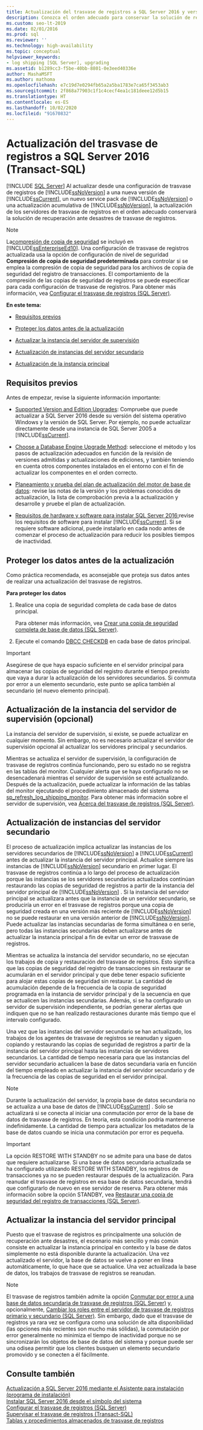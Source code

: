 ```yaml
---
title: Actualización del trasvase de registros a SQL Server 2016 y versiones posteriores
description: Conozca el orden adecuado para conservar la solución de recuperación ante desastres de trasvase de registros al actualizar a SQL Server 2016 y versiones posteriores desde una versión anterior.
ms.custom: seo-lt-2019
ms.date: 02/01/2016
ms.prod: sql
ms.reviewer: ''
ms.technology: high-availability
ms.topic: conceptual
helpviewer_keywords:
- log shipping [SQL Server], upgrading
ms.assetid: b1289cc3-f5be-40bb-8801-0e3eed40336e
author: MashaMSFT
ms.author: mathoma
ms.openlocfilehash: e7c19d7e0294fb65a2a5ba1783e7ca65f3453ab3
ms.sourcegitcommit: 2f868a77903c1f1c4cecf4ea1c181deee12d5b15
ms.translationtype: HT
ms.contentlocale: es-ES
ms.lasthandoff: 10/02/2020
ms.locfileid: "91670832"
---
```

# <a name="upgrading-log-shipping-to-sql-server-2016-transact-sql"></a>Actualización del trasvase de registros a SQL Server 2016 (Transact-SQL)
 [!INCLUDE [SQL Server](../../includes/applies-to-version/sqlserver.md)]
  Al actualizar desde una configuración de trasvase de registros de [!INCLUDE[ssNoVersion](../../includes/ssnoversion-md.md)] a una nueva versión de [!INCLUDE[ssCurrent](../../includes/sscurrent-md.md)], un nuevo service pack de [!INCLUDE[ssNoVersion](../../includes/ssnoversion-md.md)] o una actualización acumulativa de [!INCLUDE[ssNoVersion](../../includes/ssnoversion-md.md)], la actualización de los servidores de trasvase de registros en el orden adecuado conservará la solución de recuperación ante desastres de trasvase de registros.  
  
> [!NOTE]  
>  La[compresión de copia de seguridad](../../relational-databases/backup-restore/backup-compression-sql-server.md) se incluyó en [!INCLUDE[ssEnterpriseEd10](../../includes/ssenterpriseed10-md.md)]. Una configuración de trasvase de registros actualizada usa la opción de configuración de nivel de seguridad **Compresión de copia de seguridad predeterminada** para controlar si se emplea la compresión de copia de seguridad para los archivos de copia de seguridad del registro de transacciones. El comportamiento de la compresión de las copias de seguridad de registros se puede especificar para cada configuración de trasvase de registros. Para obtener más información, vea [Configurar el trasvase de registros &#40;SQL Server&#41;](../../database-engine/log-shipping/configure-log-shipping-sql-server.md).  
  
 **En este tema:**  
  
-   [Requisitos previos](#Prerequisites)  
  
-   [Proteger los datos antes de la actualización](#ProtectData)  
  
-   [Actualizar la instancia del servidor de supervisión](#UpgradeMonitor)  
  
-   [Actualización de instancias del servidor secundario](#UpgradeSecondaries)  
  
-   [Actualización de la instancia principal](#UpgradePrimary)  
  
##  <a name="prerequisites"></a><a name="Prerequisites"></a> Requisitos previos  
 Antes de empezar, revise la siguiente información importante:  
  
-   [Supported Version and Edition Upgrades](../../database-engine/install-windows/supported-version-and-edition-upgrades.md): Compruebe que puede actualizar a SQL Server 2016 desde su versión del sistema operativo Windows y la versión de SQL Server. Por ejemplo, no puede actualizar directamente desde una instancia de SQL Server 2005 a [!INCLUDE[ssCurrent](../../includes/sscurrent-md.md)].  
  
-   [Choose a Database Engine Upgrade Method](../../database-engine/install-windows/choose-a-database-engine-upgrade-method.md): seleccione el método y los pasos de actualización adecuados en función de la revisión de versiones admitidas y actualizaciones de ediciones, y también teniendo en cuenta otros componentes instalados en el entorno con el fin de actualizar los componentes en el orden correcto.  
  
-   [Planeamiento y prueba del plan de actualización del motor de base de datos](../../database-engine/install-windows/plan-and-test-the-database-engine-upgrade-plan.md): revise las notas de la versión y los problemas conocidos de actualización, la lista de comprobación previa a la actualización y desarrolle y pruebe el plan de actualización.  
  
-   [Requisitos de hardware y software para instalar SQL Server 2016:](../../sql-server/install/hardware-and-software-requirements-for-installing-sql-server.md)revise los requisitos de software para instalar [!INCLUDE[ssCurrent](../../includes/sscurrent-md.md)]. Si se requiere software adicional, puede instalarlo en cada nodo antes de comenzar el proceso de actualización para reducir los posibles tiempos de inactividad.  
  
##  <a name="protect-your-data-before-the-upgrade"></a><a name="ProtectData"></a> Proteger los datos antes de la actualización  
 Como práctica recomendada, es aconsejable que proteja sus datos antes de realizar una actualización del trasvase de registros.  
  
 **Para proteger los datos**  
  
1.  Realice una copia de seguridad completa de cada base de datos principal.  
  
     Para obtener más información, vea [Crear una copia de seguridad completa de base de datos &#40;SQL Server&#41;](../../relational-databases/backup-restore/create-a-full-database-backup-sql-server.md).  
  
2.  Ejecute el comando [DBCC CHECKDB](../../t-sql/database-console-commands/dbcc-checkdb-transact-sql.md) en cada base de datos principal.  
  
> [!IMPORTANT]  
>  Asegúrese de que haya espacio suficiente en el servidor principal para almacenar las copias de seguridad del registro durante el tiempo previsto que vaya a durar la actualización de los servidores secundarios.  Si conmuta por error a un elemento secundario, este punto se aplica también al secundario (el nuevo elemento principal).  
  
##  <a name="upgrading-the-optional-monitor-server-instance"></a><a name="UpgradeMonitor"></a> Actualización de la instancia del servidor de supervisión (opcional)  
 La instancia del servidor de supervisión, si existe, se puede actualizar en cualquier momento. Sin embargo, no es necesario actualizar el servidor de supervisión opcional al actualizar los servidores principal y secundarios.  
  
 Mientras se actualiza el servidor de supervisión, la configuración de trasvase de registros continúa funcionando, pero su estado no se registra en las tablas del monitor. Cualquier alerta que se haya configurado no se desencadenará mientras el servidor de supervisión se esté actualizando. Después de la actualización, puede actualizar la información de las tablas del monitor ejecutando el procedimiento almacenado del sistema [sp_refresh_log_shipping_monitor](../../relational-databases/system-stored-procedures/sp-refresh-log-shipping-monitor-transact-sql.md).   Para obtener más información sobre el servidor de supervisión, vea [Acerca del trasvase de registros &#40;SQL Server&#41;](../../database-engine/log-shipping/about-log-shipping-sql-server.md).  
  
##  <a name="upgrading-the-secondary-server-instances"></a><a name="UpgradeSecondaries"></a> Actualización de instancias del servidor secundario  
 El proceso de actualización implica actualizar las instancias de los servidores secundarios de [!INCLUDE[ssNoVersion](../../includes/ssnoversion-md.md)] a [!INCLUDE[ssCurrent](../../includes/sscurrent-md.md)] antes de actualizar la instancia del servidor principal. Actualice siempre las instancias de [!INCLUDE[ssNoVersion](../../includes/ssnoversion-md.md)] secundario en primer lugar. El trasvase de registros continúa a lo largo del proceso de actualización porque las instancias se los servidores secundarios actualizados continúan restaurando las copias de seguridad de registros a partir de la instancia del servidor principal de [!INCLUDE[ssNoVersion](../../includes/ssnoversion-md.md)] . Si la instancia del servidor principal se actualizara antes que la instancia de un servidor secundario, se produciría un error en el trasvase de registros porque una copia de seguridad creada en una versión más reciente de [!INCLUDE[ssNoVersion](../../includes/ssnoversion-md.md)] no se puede restaurar en una versión anterior de [!INCLUDE[ssNoVersion](../../includes/ssnoversion-md.md)]. Puede actualizar las instancias secundarias de forma simultánea o en serie, pero todas las instancias secundarias deben actualizarse antes de actualizar la instancia principal a fin de evitar un error de trasvase de registros.  
  
 Mientras se actualiza la instancia del servidor secundario, no se ejecutan los trabajos de copia y restauración del trasvase de registros. Esto significa que las copias de seguridad del registro de transacciones sin restaurar se acumularán en el servidor principal y que debe tener espacio suficiente para alojar estas copias de seguridad sin restaurar. La cantidad de acumulación depende de la frecuencia de la copia de seguridad programada en la instancia de servidor principal y de la secuencia en que se actualicen las instancias secundarias. Además, si se ha configurado un servidor de supervisión independiente, se podrían generar alertas que indiquen que no se han realizado restauraciones durante más tiempo que el intervalo configurado.  
  
 Una vez que las instancias del servidor secundario se han actualizado, los trabajos de los agentes de trasvase de registros se reanudan y siguen copiando y restaurando las copias de seguridad de registros a partir de la instancia del servidor principal hasta las instancias de servidores secundarios. La cantidad de tiempo necesaria para que las instancias del servidor secundario actualicen la base de datos secundaria varía en función del tiempo empleado en actualizar la instancia del servidor secundario y de la frecuencia de las copias de seguridad en el servidor principal.  
  
> [!NOTE]  
>  Durante la actualización del servidor, la propia base de datos secundaria no se actualiza a una base de datos de [!INCLUDE[ssCurrent](../../includes/sscurrent-md.md)] . Solo se actualizará si se conecta al iniciar una conmutación por error de la base de datos de trasvase de registros. En teoría, esta condición podría mantenerse indefinidamente. La cantidad de tiempo para actualizar los metadatos de la base de datos cuando se inicia una conmutación por error es pequeña.  
  
> [!IMPORTANT]  
>  La opción RESTORE WITH STANDBY no se admite para una base de datos que requiere actualizarse. Si una base de datos secundaria actualizada se ha configurado utilizando RESTORE WITH STANDBY, los registros de transacciones ya no se pueden restaurar después de la actualización. Para reanudar el trasvase de registros en esa base de datos secundaria, tendrá que configurarlo de nuevo en ese servidor de reserva. Para obtener más información sobre la opción STANDBY, vea [Restaurar una copia de seguridad del registro de transacciones &#40;SQL Server&#41;](../../relational-databases/backup-restore/restore-a-transaction-log-backup-sql-server.md).  
  
##  <a name="upgrading-the-primary-server-instance"></a><a name="UpgradePrimary"></a> Actualizar la instancia del servidor principal  
 Puesto que el trasvase de registros es principalmente una solución de recuperación ante desastres, el escenario más sencillo y más común consiste en actualizar la instancia principal en contexto y la base de datos simplemente no está disponible durante la actualización. Una vez actualizado el servidor, la base de datos se vuelve a poner en línea automáticamente, lo que hace que se actualice. Una vez actualizada la base de datos, los trabajos de trasvase de registros se reanudan.  
  
> [!NOTE]  
>  El trasvase de registros también admite la opción [Conmutar por error a una base de datos secundaria de trasvase de registros &#40;SQL Server&#41;](../../database-engine/log-shipping/fail-over-to-a-log-shipping-secondary-sql-server.md) y, opcionalmente, [Cambiar los roles entre el servidor de trasvase de registros primario y secundario &#40;SQL Server&#41;](../../database-engine/log-shipping/change-roles-between-primary-and-secondary-log-shipping-servers-sql-server.md). Sin embargo, dado que el trasvase de registros ya rara vez se configura como una solución de alta disponibilidad (las opciones más recientes son mucho más sólidas), la conmutación por error generalmente no minimiza el tiempo de inactividad porque no se sincronizarán los objetos de base de datos del sistema y porque puede ser una odisea permitir que los clientes busquen un elemento secundario promovido y se conecten a él fácilmente.  
  
## <a name="see-also"></a>Consulte también  
 [Actualización a SQL Server 2016 mediante el Asistente para instalación &#40;programa de instalación&#41;](../../database-engine/install-windows/upgrade-sql-server-using-the-installation-wizard-setup.md)   
 [Instalar SQL Server 2016 desde el símbolo del sistema](../install-windows/install-sql-server-from-the-command-prompt.md)   
 [Configurar el trasvase de registros &#40;SQL Server&#41;](../../database-engine/log-shipping/configure-log-shipping-sql-server.md)   
 [Supervisar el trasvase de registros &#40;Transact-SQL&#41;](../../database-engine/log-shipping/monitor-log-shipping-transact-sql.md)   
 [Tablas y procedimientos almacenados de trasvase de registros](../../database-engine/log-shipping/log-shipping-tables-and-stored-procedures.md)  
  
